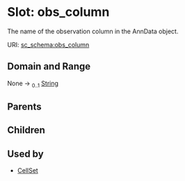 
# Slot: obs_column

The name of the observation column in the AnnData object.

URI: [sc_schema:obs_column](https://w3id.org/single-cell-schema/obs_column)


## Domain and Range

None &#8594;  <sub>0..1</sub> [String](types/String.md)

## Parents


## Children


## Used by

 * [CellSet](CellSet.md)
